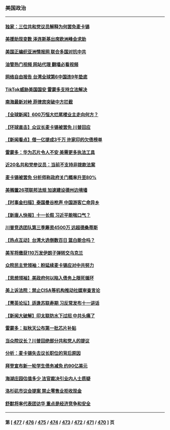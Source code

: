### 美国政治
---
#### [独家：三位共和党议员解释为何罢免麦卡锡](../../pages/ncid1078159/n14088981.md?10060445) 
#### [美援助现变数 泽连斯基出席欧洲峰会求助](../../pages/ncid1078159/n14088830.md?10060445) 
#### [美国正编织亚洲情报网 联合多国对抗中共](../../pages/ncid1078159/n14088883.md?10060445) 
#### [油管热门视频 网站代理 翻墙必看视频](http://138.2.39.72:81/youtube.html?epic-marker?10060445)
#### [网络自由报告 台湾全球第6中国连9年垫底](../../pages/ncid1078159/n14088853.md?10060445) 
#### [TikTok威胁美国国安 雷蒙多支持立法解决](../../pages/ncid1078159/n14088741.md?10060445) 
#### [南海最新对峙 菲律宾突破中方拦截](../../pages/ncid1078159/n14088740.md?10060445) 
#### [【全球新闻】600万恒大烂尾楼业主走向何方？](../../pages/ncid1078159/n14088604.md?10060445) 
#### [【环球直击】众议长麦卡锡被罢免 川普回应](../../pages/ncid1078159/n14087878.md?10060445) 
#### [【新闻看点】借一亿提成3千万 许家印的欠债榜单](../../pages/ncid1078159/n14088327.md?10060445) 
#### [雷蒙多：华为芯片令人不安 美需更多执法工具](../../pages/ncid1078159/n14088581.md?10060445) 
#### [近20名共和党参议员：当前不支持非拨款法案](../../pages/ncid1078159/n14088243.md?10060445) 
#### [麦卡锡被罢免 分析师称政府关门概率升至80%](../../pages/ncid1078159/n14088412.md?10060445) 
#### [美搁置26项联邦法规 加速建设德州边境墙](../../pages/ncid1078159/n14088459.md?10060445) 
#### [【时事金扫描】泰国曼谷枪声 中国游客亡命异乡](../../pages/ncid1078159/n14088133.md?10060445) 
#### [【新唐人快报】十一长假 习近平能喘口气？](../../pages/ncid1078159/n14088331.md?10060445) 
#### [川普竞选团队第三季筹资4500万 远超德桑蒂斯](../../pages/ncid1078159/n14088282.md?10060445) 
#### [【热点互动】台湾大选倒数百日 篮白能合吗？](../../pages/ncid1078159/n14088285.md?10060445) 
#### [美军将缴获110万发伊朗子弹转交乌克兰](../../pages/ncid1078159/n14088342.md?10060445) 
#### [众院民主党领袖：盼延续麦卡锡应对中共努力](../../pages/ncid1078159/n14088371.md?10060445) 
#### [【思想领袖】美政府何以陷入债务上限死循环](../../pages/ncid1078159/n14079389.md?10060445) 
#### [美上诉法院：禁止CISA等机构推动社媒审查言论](../../pages/ncid1078159/n14088205.md?10060445) 
#### [【菁英论坛】适逢苏联寿期 习反常发布十一讲话](../../pages/ncid1078159/n14088281.md?10060445) 
#### [【新闻大破解】印太联防水下过招 中共头痛了](../../pages/ncid1078159/n14088164.md?10060445) 
#### [雷蒙多：拟秋天公布第一批芯片补贴](../../pages/ncid1078159/n14088266.md?10060445) 
#### [当众院议长？川普回绝部分共和党人的提议](../../pages/ncid1078159/n14088265.md?10060445) 
#### [分析：麦卡锡失去议长职位的背后原因](../../pages/ncid1078159/n14088201.md?10060445) 
#### [拜登宣布新一轮学生债务减免 约90亿美元](../../pages/ncid1078159/n14088192.md?10060445) 
#### [海湖庄园估值多少 法官裁决引业内人士质疑](../../pages/ncid1078159/n14088178.md?10060445) 
#### [洛杉矶市议会提案 禁止零售业拒收现金](../../pages/ncid1078159/n14088238.md?10060445) 
#### [舒默将率代表团访华 重点是经济竞争和安全](../../pages/ncid1078159/n14088211.md?10060445) 

---
#### 第 [ [477](./477.md?10060445) / [476](./476.md?10060445) / [475](./475.md?10060445) / [474](./474.md?10060445) / [473](./473.md?10060445) / [472](./472.md?10060445) / [471](./471.md?10060445) / [470](./470.md?10060445) ] 页
